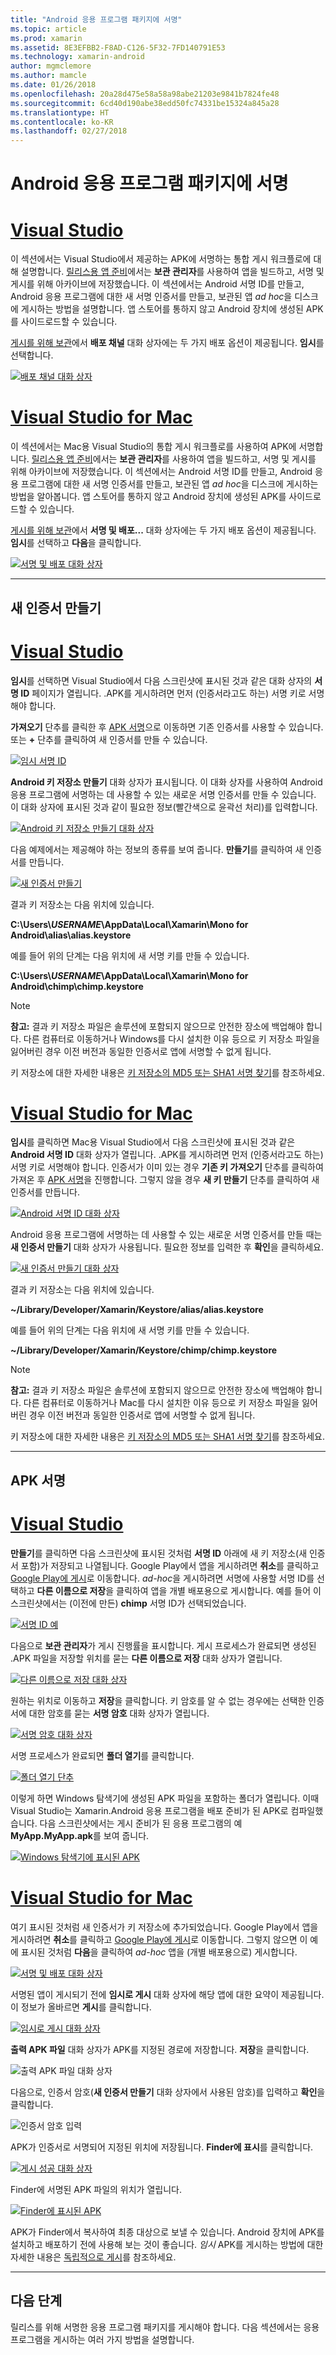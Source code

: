 ```yaml
---
title: "Android 응용 프로그램 패키지에 서명"
ms.topic: article
ms.prod: xamarin
ms.assetid: 8E3EFBB2-F8AD-C126-5F32-7FD140791E53
ms.technology: xamarin-android
author: mgmclemore
ms.author: mamcle
ms.date: 01/26/2018
ms.openlocfilehash: 20a28d475e58a58a98abe21203e9841b7824fe48
ms.sourcegitcommit: 6cd40d190abe38edd50fc74331be15324a845a28
ms.translationtype: HT
ms.contentlocale: ko-KR
ms.lasthandoff: 02/27/2018
---
```

# <a name="signing-the-android-application-package"></a>Android 응용 프로그램 패키지에 서명

# <a name="visual-studiotabvswin"></a>[Visual Studio](#tab/vswin)

이 섹션에서는 Visual Studio에서 제공하는 APK에 서명하는 통합 게시 워크플로에 대해 설명합니다. [릴리스용 앱 준비](~/android/deploy-test/release-prep/index.md)에서는 **보관 관리자**를 사용하여 앱을 빌드하고, 서명 및 게시를 위해 아카이브에 저장했습니다. 이 섹션에서는 Android 서명 ID를 만들고, Android 응용 프로그램에 대한 새 서명 인증서를 만들고, 보관된 앱 *ad hoc*을 디스크에 게시하는 방법을 설명합니다.
앱 스토어를 통하지 않고 Android 장치에 생성된 APK를 사이드로드할 수 있습니다.

[게시를 위해 보관](~/android/deploy-test/release-prep/index.md#archive)에서 **배포 채널** 대화 상자에는 두 가지 배포 옵션이 제공됩니다. **임시**를 선택합니다.

[ ![배포 채널 대화 상자](images/vs/01-distribution-channel-sml.png)](images/vs/01-distribution-channel.png)

# <a name="visual-studio-for-mactabvsmac"></a>[Visual Studio for Mac](#tab/vsmac)

이 섹션에서는 Mac용 Visual Studio의 통합 게시 워크플로를 사용하여 APK에 서명합니다. [릴리스용 앱 준비](~/android/deploy-test/release-prep/index.md)에서는 **보관 관리자**를 사용하여 앱을 빌드하고, 서명 및 게시를 위해 아카이브에 저장했습니다. 이 섹션에서는 Android 서명 ID를 만들고, Android 응용 프로그램에 대한 새 서명 인증서를 만들고, 보관된 앱 *ad hoc*을 디스크에 게시하는 방법을 알아봅니다. 앱 스토어를 통하지 않고 Android 장치에 생성된 APK를 사이드로드할 수 있습니다.

[게시를 위해 보관](~/android/deploy-test/release-prep/index.md#archive)에서 **서명 및 배포...** 대화 상자에는 두 가지 배포 옵션이 제공됩니다. **임시**를 선택하고 **다음**을 클릭합니다.

[ ![서명 및 배포 대화 상자](images/xs/01-select-ad-hoc-sml.png)](images/xs/01-select-ad-hoc.png)

-----

<a name="newcertvs" />
<a name="newcert" />
<a name="newcertxs" />

## <a name="create-a-new-certificate"></a>새 인증서 만들기

# <a name="visual-studiotabvswin"></a>[Visual Studio](#tab/vswin)

**임시**를 선택하면 Visual Studio에서 다음 스크린샷에 표시된 것과 같은 대화 상자의 **서명 ID** 페이지가 열립니다. .APK를 게시하려면 먼저 (인증서라고도 하는) 서명 키로 서명해야 합니다.

**가져오기** 단추를 클릭한 후 [APK 서명](#signapkvs)으로 이동하면 기존 인증서를 사용할 수 있습니다. 또는 **+** 단추를 클릭하여 새 인증서를 만들 수 있습니다.

[ ![임시 서명 ID](images/vs/02-ad-hoc-signing-identity-vs-sml.png)](images/vs/02-ad-hoc-signing-identity-vs.png)

**Android 키 저장소 만들기** 대화 상자가 표시됩니다. 이 대화 상자를 사용하여 Android 응용 프로그램에 서명하는 데 사용할 수 있는 새로운 서명 인증서를 만들 수 있습니다. 이 대화 상자에 표시된 것과 같이 필요한 정보(빨간색으로 윤곽선 처리)를 입력합니다.

[ ![Android 키 저장소 만들기 대화 상자](images/vs/03-create-android-key-store-vs-sml.png)](images/vs/03-create-android-key-store-vs.png)

다음 예제에서는 제공해야 하는 정보의 종류를 보여 줍니다. **만들기**를 클릭하여 새 인증서를 만듭니다.

[ ![새 인증서 만들기](images/vs/04-key-store-example-vs-sml.png)](images/vs/04-key-store-example-vs.png)

결과 키 저장소는 다음 위치에 있습니다.

**C:\\Users\\*USERNAME*\\AppData\\Local\\Xamarin\\Mono for Android\\alias\\alias.keystore**

예를 들어 위의 단계는 다음 위치에 새 서명 키를 만들 수 있습니다.

**C:\\Users\\*USERNAME*\\AppData\\Local\\Xamarin\\Mono for Android\\chimp\\chimp.keystore**

> [!NOTE]
> **참고:** 결과 키 저장소 파일은 솔루션에 포함되지 않으므로 안전한 장소에 백업해야 합니다. 다른 컴퓨터로 이동하거나 Windows를 다시 설치한 이유 등으로 키 저장소 파일을 잃어버린 경우 이전 버전과 동일한 인증서로 앱에 서명할 수 없게 됩니다.

키 저장소에 대한 자세한 내용은 [키 저장소의 MD5 또는 SHA1 서명 찾기](~/android/deploy-test/signing/keystore-signature.md)를 참조하세요.

# <a name="visual-studio-for-mactabvsmac"></a>[Visual Studio for Mac](#tab/vsmac)

**임시**를 클릭하면 Mac용 Visual Studio에서 다음 스크린샷에 표시된 것과 같은 **Android 서명 ID** 대화 상자가 열립니다. .APK를 게시하려면 먼저 (인증서라고도 하는) 서명 키로 서명해야 합니다. 인증서가 이미 있는 경우 **기존 키 가져오기** 단추를 클릭하여 가져온 후 [APK 서명](#signapkxs)을 진행합니다. 그렇지 않을 경우 **새 키 만들기** 단추를 클릭하여 새 인증서를 만듭니다. 

[ ![Android 서명 ID 대화 상자](images/xs/02-android-signing-identity-sml.png)](images/xs/02-android-signing-identity.png)

Android 응용 프로그램에 서명하는 데 사용할 수 있는 새로운 서명 인증서를 만들 때는 **새 인증서 만들기** 대화 상자가 사용됩니다. 필요한 정보를 입력한 후 **확인**을 클릭하세요.

[ ![새 인증서 만들기 대화 상자](images/xs/03-create-new-certificate-sml.png)](images/xs/03-create-new-certificate.png)

결과 키 저장소는 다음 위치에 있습니다.

**~/Library/Developer/Xamarin/Keystore/alias/alias.keystore**

예를 들어 위의 단계는 다음 위치에 새 서명 키를 만들 수 있습니다.

**~/Library/Developer/Xamarin/Keystore/chimp/chimp.keystore**


> [!NOTE]
> **참고:** 결과 키 저장소 파일은 솔루션에 포함되지 않으므로 안전한 장소에 백업해야 합니다. 다른 컴퓨터로 이동하거나 Mac를 다시 설치한 이유 등으로 키 저장소 파일을 잃어버린 경우 이전 버전과 동일한 인증서로 앱에 서명할 수 없게 됩니다.

키 저장소에 대한 자세한 내용은 [키 저장소의 MD5 또는 SHA1 서명 찾기](~/android/deploy-test/signing/keystore-signature.md)를 참조하세요.

-----

<a name="signapkvs" />
<a name="signingxs" />

## <a name="sign-the-apk"></a>APK 서명

# <a name="visual-studiotabvswin"></a>[Visual Studio](#tab/vswin)

**만들기**를 클릭하면 다음 스크린샷에 표시된 것처럼 **서명 ID** 아래에 새 키 저장소(새 인증서 포함)가 저장되고 나열됩니다. Google Play에서 앱을 게시하려면 **취소**를 클릭하고 [Google Play에 게시](~/android/deploy-test/publishing/publishing-to-google-play/index.md)로 이동합니다.
*ad-hoc*을 게시하려면 서명에 사용할 서명 ID를 선택하고 **다른 이름으로 저장**을 클릭하여 앱을 개별 배포용으로 게시합니다. 예를 들어 이 스크린샷에서는 (이전에 만든) **chimp** 서명 ID가 선택되었습니다.

[ ![서명 ID 예](images/vs/05-save-as-vs-sml.png)](images/vs/05-save-as-vs.png)

다음으로 **보관 관리자**가 게시 진행률을 표시합니다. 게시 프로세스가 완료되면 생성된 .APK 파일을 저장할 위치를 묻는 **다른 이름으로 저장** 대화 상자가 열립니다.

[ ![다른 이름으로 저장 대화 상자](images/vs/06-save-as-dialog-vs-sml.png)](images/vs/06-save-as-dialog-vs.png)

원하는 위치로 이동하고 **저장**을 클릭합니다. 키 암호를 알 수 없는 경우에는 선택한 인증서에 대한 암호를 묻는 **서명 암호** 대화 상자가 열립니다.

[ ![서명 암호 대화 상자](images/vs/07-signing-password-vs-sml.png)](images/vs/07-signing-password-vs.png)

서명 프로세스가 완료되면 **폴더 열기**를 클릭합니다.

[ ![폴더 열기 단추](images/vs/08-open-folder-vs-sml.png)](images/vs/08-open-folder-vs.png)

이렇게 하면 Windows 탐색기에 생성된 APK 파일을 포함하는 폴더가 열립니다. 이때 Visual Studio는 Xamarin.Android 응용 프로그램을 배포 준비가 된 APK로 컴파일했습니다.
다음 스크린샷에서는 게시 준비가 된 응용 프로그램의 예 **MyApp.MyApp.apk**를 보여 줍니다.

[ ![Windows 탐색기에 표시된 APK](images/vs/09-generated-app-vs-sml.png)](images/vs/09-generated-app-vs.png)

# <a name="visual-studio-for-mactabvsmac"></a>[Visual Studio for Mac](#tab/vsmac)


여기 표시된 것처럼 새 인증서가 키 저장소에 추가되었습니다. Google Play에서 앱을 게시하려면 **취소**를 클릭하고 [Google Play에 게시](~/android/deploy-test/publishing/publishing-to-google-play/index.md)로 이동합니다.
그렇지 않으면 이 예에 표시된 것처럼 **다음**을 클릭하여 *ad-hoc* 앱을 (개별 배포용으로) 게시합니다.

[ ![서명 및 배포 대화 상자](images/xs/04-select-identity-sml.png)](images/xs/04-select-identity.png)

서명된 앱이 게시되기 전에 **임시로 게시** 대화 상자에 해당 앱에 대한 요약이 제공됩니다. 이 정보가 올바르면 **게시**를 클릭합니다.

[ ![임시로 게시 대화 상자](images/xs/05-publish-ad-hoc-sml.png)](images/xs/05-publish-ad-hoc.png)

**출력 APK 파일** 대화 상자가 APK를 지정된 경로에 저장합니다. **저장**을 클릭합니다.

![출력 APK 파일 대화 상자](images/xs/06-output-apk-file.png)

다음으로, 인증서 암호(**새 인증서 만들기** 대화 상자에서 사용된 암호)를 입력하고 **확인**을 클릭합니다. 

![인증서 암호 입력](images/xs/07-signing-certificate.png)

APK가 인증서로 서명되어 지정된 위치에 저장됩니다. **Finder에 표시**를 클릭합니다.

[ ![게시 성공 대화 상자](images/xs/08-app-is-ready-sml.png)](images/xs/08-app-is-ready.png)

Finder에 서명된 APK 파일의 위치가 열립니다.

[ ![Finder에 표시된 APK](images/xs/09-show-in-finder-sml.png)](images/xs/09-show-in-finder.png)

APK가 Finder에서 복사하여 최종 대상으로 보낼 수 있습니다. Android 장치에 APK를 설치하고 배포하기 전에 사용해 보는 것이 좋습니다. *임시* APK를 게시하는 방법에 대한 자세한 내용은 [독립적으로 게시](~/android/deploy-test/publishing/publishing-independently.md)를 참조하세요.

-----


<a name="nextsteps" />

## <a name="next-steps"></a>다음 단계

릴리스를 위해 서명한 응용 프로그램 패키지를 게시해야 합니다. 다음 섹션에서는 응용 프로그램을 게시하는 여러 가지 방법을 설명합니다.
